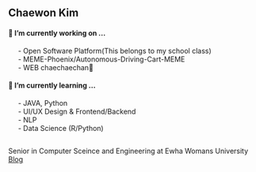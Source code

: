 ## Chaewon Kim 


#### 🔭 I’m currently working on ...  
&nbsp;&nbsp;&nbsp;&nbsp; - Open Software Platform(This belongs to my school class)  
&nbsp;&nbsp;&nbsp;&nbsp; - MEME-Phoenix/Autonomous-Driving-Cart-MEME  
&nbsp;&nbsp;&nbsp;&nbsp; - WEB chaechaechan🍒  

#### 🌱 I’m currently learning ...  
&nbsp;&nbsp;&nbsp;&nbsp; - JAVA, Python  
&nbsp;&nbsp;&nbsp;&nbsp; - UI/UX Design & Frontend/Backend  
&nbsp;&nbsp;&nbsp;&nbsp; - NLP  
&nbsp;&nbsp;&nbsp;&nbsp; - Data Science (R/Python)

##
Senior in Computer Sceince and Engineering at Ewha Womans University   
[Blog](https://blog.naver.com/cwkim0314)


<!--
**cwkim0314/cwkim0314** is a ✨ _special_ ✨ repository because its `README.md` (this file) appears on your GitHub profile.

Here are some ideas to get you started:

- 🔭 I’m currently working on ...
- 🌱 I’m currently learning ...
- 👯 I’m looking to collaborate on ...
- 🤔 I’m looking for help with ...
- 💬 Ask me about ...
- 📫 How to reach me: ...
- 😄 Pronouns: ...
- ⚡ Fun fact: ...
-->
